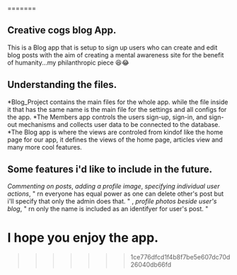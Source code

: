 =======
## Creative cogs blog App.
 This is a Blog app that is setup to sign up users who can create and edit blog posts with the aim of creating a mental awareness site for the benefit of humanity...my philanthropic piece 😆😂
 
 
## Understanding the files.
*Blog_Project contains the main files for the whole app. while the file inside it that has the same name is the main file for the settings and all configs for the app.
*The Members app controls the users sign-up, sign-in, and sign-out mechanisms and collects user data to be connected to the database.
*The Blog app is where the views are controled from kindof like the home page for our app, it defines the views of the home page, articles view and many more cool features.

## Some features i'd like to include in the future.
_Commenting on posts_, 
_adding a profile image_, 
_specifying individual user actions_, " rn everyone has equal power as one can delete other's post but i'll specify that only the admin does that. " , 
_profile photos beside user's blog_, " rn only the name is included as an identifyer for user's post. "


# I hope you enjoy the app.
>>>>>>> 1ce776dfcd1f4b8f7be5e607dc70d26040db66fd
